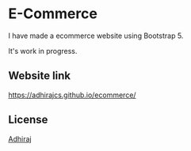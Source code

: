 # E-Commerce

I have made a ecommerce website using Bootstrap 5.

It's work in progress.

## Website link
https://adhirajcs.github.io/ecommerce/

## License
[Adhiraj](https://github.com/adhirajcs)
